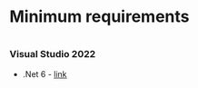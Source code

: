 # Minimum requirements


#
### Visual Studio 2022
  * .Net 6 - [link](https://dotnet.microsoft.com/download/visual-studio-sdks?utm_source=getdotnetsdk&utm_medium=referral)



